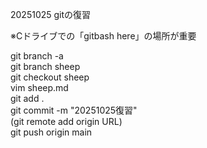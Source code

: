 20251025 gitの復習<br>

※Cドライブでの「gitbash here」の場所が重要<br>

git branch -a<br>
git branch sheep<br>
git checkout sheep<br>
vim sheep.md<br>
git add .<br>
git commit -m "20251025復習"<br>
(git remote add origin URL)<br>
git push origin main<br>


